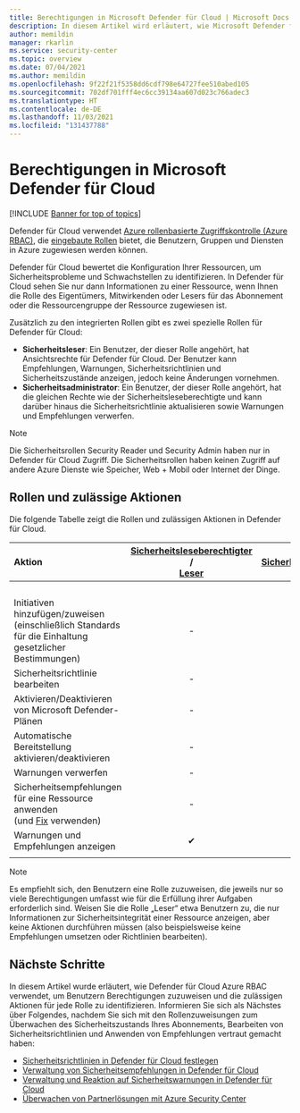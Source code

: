 ```yaml
---
title: Berechtigungen in Microsoft Defender für Cloud | Microsoft Docs
description: In diesem Artikel wird erläutert, wie Microsoft Defender für Cloud die rollenbasierte Zugriffssteuerung verwendet, um Benutzern Berechtigungen zuzuweisen und die zulässigen Aktionen für jede Rolle zu identifizieren.
author: memildin
manager: rkarlin
ms.service: security-center
ms.topic: overview
ms.date: 07/04/2021
ms.author: memildin
ms.openlocfilehash: 9f22f21f5358dd6cdf798e64727fee510abed105
ms.sourcegitcommit: 702df701fff4ec6cc39134aa607d023c766adec3
ms.translationtype: HT
ms.contentlocale: de-DE
ms.lasthandoff: 11/03/2021
ms.locfileid: "131437788"
---
```

# <a name="permissions-in-microsoft-defender-for-cloud"></a>Berechtigungen in Microsoft Defender für Cloud

[!INCLUDE [Banner for top of topics](./includes/banner.md)]

Defender für Cloud verwendet [Azure rollenbasierte Zugriffskontrolle (Azure RBAC)](../role-based-access-control/role-assignments-portal.md), die [eingebaute Rollen](../role-based-access-control/built-in-roles.md) bietet, die Benutzern, Gruppen und Diensten in Azure zugewiesen werden können.

Defender für Cloud bewertet die Konfiguration Ihrer Ressourcen, um Sicherheitsprobleme und Schwachstellen zu identifizieren. In Defender für Cloud sehen Sie nur dann Informationen zu einer Ressource, wenn Ihnen die Rolle des Eigentümers, Mitwirkenden oder Lesers für das Abonnement oder die Ressourcengruppe der Ressource zugewiesen ist.

Zusätzlich zu den integrierten Rollen gibt es zwei spezielle Rollen für Defender für Cloud:

* **Sicherheitsleser**: Ein Benutzer, der dieser Rolle angehört, hat Ansichtsrechte für Defender für Cloud. Der Benutzer kann Empfehlungen, Warnungen, Sicherheitsrichtlinien und Sicherheitszustände anzeigen, jedoch keine Änderungen vornehmen.
* **Sicherheitsadministrator**: Ein Benutzer, der dieser Rolle angehört, hat die gleichen Rechte wie der Sicherheitsleseberechtigte und kann darüber hinaus die Sicherheitsrichtlinie aktualisieren sowie Warnungen und Empfehlungen verwerfen.

> [!NOTE]
> Die Sicherheitsrollen Security Reader und Security Admin haben nur in Defender für Cloud Zugriff. Die Sicherheitsrollen haben keinen Zugriff auf andere Azure Dienste wie Speicher, Web + Mobil oder Internet der Dinge.

## <a name="roles-and-allowed-actions"></a>Rollen und zulässige Aktionen

Die folgende Tabelle zeigt die Rollen und zulässigen Aktionen in Defender für Cloud.

| **Aktion**                                                                                                                      | [Sicherheitsleseberechtigter](../role-based-access-control/built-in-roles.md#security-reader) / <br> [Leser](../role-based-access-control/built-in-roles.md#reader) | [Sicherheitsadministrator](../role-based-access-control/built-in-roles.md#security-admin) | [Mitwirkender](../role-based-access-control/built-in-roles.md#contributor) / [Besitzer](../role-based-access-control/built-in-roles.md#owner)| [Mitwirkender](../role-based-access-control/built-in-roles.md#contributor)| [Besitzer](../role-based-access-control/built-in-roles.md#owner)|
|:----------------------------------------------------------------------------------------------------------------------------|:-----------------------------:|:--------------:|:------------------------------------------------------:|:------------------------:|:------------------:|
||||**(Ressourcengruppenebene)**|**(Abonnementebene)**|**(Abonnementebene)**|
| Initiativen hinzufügen/zuweisen (einschließlich Standards für die Einhaltung gesetzlicher Bestimmungen)                                                         | -                             | -              | -                                                      | -                        | ✔                 |
| Sicherheitsrichtlinie bearbeiten                                                                                                        | -                             | ✔             | -                                                      | -                        | ✔                 |
| Aktivieren/Deaktivieren von Microsoft Defender-Plänen                                                                                             | -                             | ✔             | -                                                      | -                        | ✔                 |
| Automatische Bereitstellung aktivieren/deaktivieren                                                                                          | -                             | ✔             | -                                                      | ✔                       | ✔                  |
| Warnungen verwerfen                                                                                                              | -                             | ✔             | -                                                      | ✔                       | ✔                  |
| Sicherheitsempfehlungen für eine Ressource anwenden</br> (und [Fix](implement-security-recommendations.md#fix-button) verwenden) | -                             | -              | ✔                                                     | ✔                        | ✔                 |
| Warnungen und Empfehlungen anzeigen                                                                                             | ✔                            | ✔              | ✔                                                     | ✔                        | ✔                 |
||||||

> [!NOTE]
> Es empfiehlt sich, den Benutzern eine Rolle zuzuweisen, die jeweils nur so viele Berechtigungen umfasst wie für die Erfüllung ihrer Aufgaben erforderlich sind. Weisen Sie die Rolle „Leser“ etwa Benutzern zu, die nur Informationen zur Sicherheitsintegrität einer Ressource anzeigen, aber keine Aktionen durchführen müssen (also beispielsweise keine Empfehlungen umsetzen oder Richtlinien bearbeiten).

## <a name="next-steps"></a>Nächste Schritte
In diesem Artikel wurde erläutert, wie Defender für Cloud Azure RBAC verwendet, um Benutzern Berechtigungen zuzuweisen und die zulässigen Aktionen für jede Rolle zu identifizieren. Informieren Sie sich als Nächstes über Folgendes, nachdem Sie sich mit den Rollenzuweisungen zum Überwachen des Sicherheitszustands Ihres Abonnements, Bearbeiten von Sicherheitsrichtlinien und Anwenden von Empfehlungen vertraut gemacht haben:

- [Sicherheitsrichtlinien in Defender für Cloud festlegen](tutorial-security-policy.md)
- [Verwaltung von Sicherheitsempfehlungen in Defender für Cloud](review-security-recommendations.md)
- [Verwaltung und Reaktion auf Sicherheitswarnungen in Defender für Cloud](managing-and-responding-alerts.md)
- [Überwachen von Partnerlösungen mit Azure Security Center](./partner-integration.md)